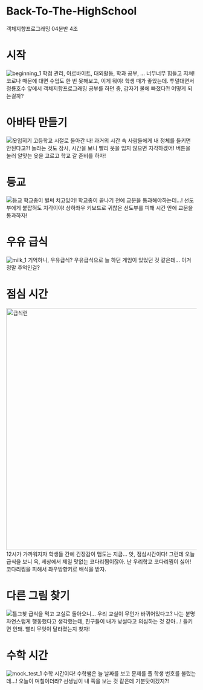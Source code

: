 # Back-To-The-HighSchool
객체지향프로그래밍 04분반 4조

# 시작
![beginning_1](https://user-images.githubusercontent.com/90540925/144015702-93d5598c-42c2-4237-b39b-3cb3befc7649.png)
학점 관리, 아르바이트, 대외활동, 학과 공부, ... 너무너무 힘들고 지쳐! 코로나 때문에 대면 수업도 한 번 못해보고, 이게 뭐야! 학생 때가 좋았는데. 투덜대면서 청룡호수 앞에서 객체지향프로그래밍 공부를 하던 중, 갑자기 물에 빠졌다?! 어떻게 되는걸까?


# 아바타 만들기
![옷입히기](https://user-images.githubusercontent.com/90540925/144015870-06ccaae8-10fd-43a4-9e0a-5f2497ea8e79.png)
고등학교 시절로 돌아간 나! 과거의 시간 속 사람들에게 내 정체를 들키면 안된다고?! 놀라는 것도 잠시, 시간을 보니 빨리 옷을 입지 않으면 지각하겠어! 버튼을 눌러 알맞는 옷을 고르고 학교 갈 준비를 하자!


# 등교
![등교](https://user-images.githubusercontent.com/90540925/144015744-79bfef32-4da0-4eaf-8b56-9b5e2df92a6d.png)
학교종이 벌써 치고있어! 학교종이 끝나기 전에 교문을 통과해야하는데...! 선도부에게 붙잡혀도 지각이야! 상하좌우 키보드로 귀찮은 선도부를 피해 시간 안에 교문을 통과하자!




# 우유 급식
![milk_1](https://user-images.githubusercontent.com/90540925/144015938-516d6fd9-3c54-4229-a0d2-4ef401942191.png)
기억하니, 우유급식? 우유급식으로 늘 하던 게임이 있었던 것 같은데... 이거 정말 추억인걸? 




# 점심 시간
<img width="640" alt="급식런" src="https://user-images.githubusercontent.com/90540925/144015961-7ab70016-28b9-4e0d-a335-95e45c193f5b.png">
12시가 가까워지자 학생들 간에 긴장감이 맴도는 지금... 앗, 점심시간이다! 그런데 오늘 급식을 보니 윽, 세상에서 제일 맛없는 코다리찜이잖아. 난 우리학교 코다리찜이 싫어! 코다리찜을 피해서 좌우방향키로 배식을 받자.




# 다른 그림 찾기
![틀그찾](https://user-images.githubusercontent.com/90540925/144015999-c1faf97e-3c6f-4189-9918-0cca4219725f.png)
급식을 먹고 교실로 돌아오니... 우리 교실이 무언가 바뀌어있다고? 나는 분명 자연스럽게 행동했다고 생각했는데, 친구들이 내가 낯설다고 의심하는 것 같아...! 들키면 안돼. 빨리 무엇이 달라졌는지 찾자!



# 수학 시간
![mock_test_1](https://user-images.githubusercontent.com/90540925/144016030-76966bf8-adc9-4fee-9848-59b00ecc9c31.png)
수학 시간이다! 수학쌤은 늘 날짜를 보고 문제를 풀 학생 번호를 불렀는데...! 오늘이 며칠이더라? 선생님이 내 쪽을 보는 것 같은데 기분탓이겠지?! 


